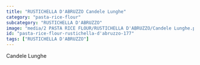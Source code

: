```yaml
---
title: "RUSTICHELLA D'ABRUZZO Candele Lunghe"
category: "pasta-rice-flour"
subcategory: "RUSTICHELLA D'ABRUZZO"
image: "media/2 PASTA RICE FLOUR/RUSTICHELLA D'ABRUZZO/Candele Lunghe.png"
id: "pasta-rice-flour-rustichella-d'abruzzo-177"
tags: ["RUSTICHELLA D'ABRUZZO"]
---
```


Candele Lunghe
